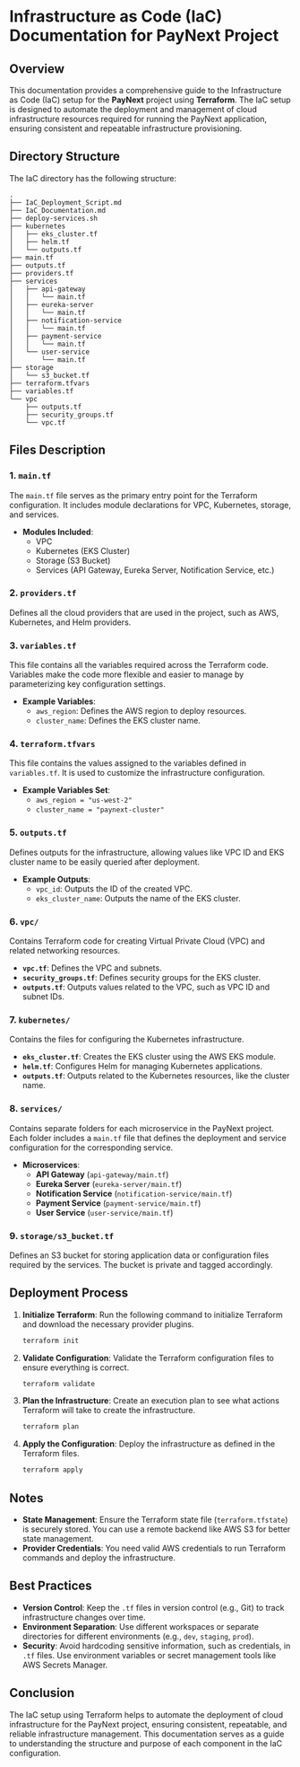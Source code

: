 # Infrastructure as Code (IaC) Documentation for PayNext Project

## Overview

This documentation provides a comprehensive guide to the Infrastructure as Code (IaC) setup for the **PayNext** project using **Terraform**. The IaC setup is designed to automate the deployment and management of cloud infrastructure resources required for running the PayNext application, ensuring consistent and repeatable infrastructure provisioning.

## Directory Structure

The IaC directory has the following structure:

```
.
├── IaC_Deployment_Script.md
├── IaC_Documentation.md
├── deploy-services.sh
├── kubernetes
│   ├── eks_cluster.tf
│   ├── helm.tf
│   └── outputs.tf
├── main.tf
├── outputs.tf
├── providers.tf
├── services
│   ├── api-gateway
│   │   └── main.tf
│   ├── eureka-server
│   │   └── main.tf
│   ├── notification-service
│   │   └── main.tf
│   ├── payment-service
│   │   └── main.tf
│   └── user-service
│       └── main.tf
├── storage
│   └── s3_bucket.tf
├── terraform.tfvars
├── variables.tf
└── vpc
    ├── outputs.tf
    ├── security_groups.tf
    └── vpc.tf
```

## Files Description

### 1. `main.tf`

The `main.tf` file serves as the primary entry point for the Terraform configuration. It includes module declarations for VPC, Kubernetes, storage, and services.

- **Modules Included**:
   - VPC
   - Kubernetes (EKS Cluster)
   - Storage (S3 Bucket)
   - Services (API Gateway, Eureka Server, Notification Service, etc.)

### 2. `providers.tf`

Defines all the cloud providers that are used in the project, such as AWS, Kubernetes, and Helm providers.

### 3. `variables.tf`

This file contains all the variables required across the Terraform code. Variables make the code more flexible and easier to manage by parameterizing key configuration settings.

- **Example Variables**:
   - `aws_region`: Defines the AWS region to deploy resources.
   - `cluster_name`: Defines the EKS cluster name.

### 4. `terraform.tfvars`

This file contains the values assigned to the variables defined in `variables.tf`. It is used to customize the infrastructure configuration.

- **Example Variables Set**:
   - `aws_region = "us-west-2"`
   - `cluster_name = "paynext-cluster"`

### 5. `outputs.tf`

Defines outputs for the infrastructure, allowing values like VPC ID and EKS cluster name to be easily queried after deployment.

- **Example Outputs**:
   - `vpc_id`: Outputs the ID of the created VPC.
   - `eks_cluster_name`: Outputs the name of the EKS cluster.

### 6. `vpc/`

Contains Terraform code for creating Virtual Private Cloud (VPC) and related networking resources.

- **`vpc.tf`**: Defines the VPC and subnets.
- **`security_groups.tf`**: Defines security groups for the EKS cluster.
- **`outputs.tf`**: Outputs values related to the VPC, such as VPC ID and subnet IDs.

### 7. `kubernetes/`

Contains the files for configuring the Kubernetes infrastructure.

- **`eks_cluster.tf`**: Creates the EKS cluster using the AWS EKS module.
- **`helm.tf`**: Configures Helm for managing Kubernetes applications.
- **`outputs.tf`**: Outputs related to the Kubernetes resources, like the cluster name.

### 8. `services/`

Contains separate folders for each microservice in the PayNext project. Each folder includes a `main.tf` file that defines the deployment and service configuration for the corresponding service.

- **Microservices**:
   - **API Gateway** (`api-gateway/main.tf`)
   - **Eureka Server** (`eureka-server/main.tf`)
   - **Notification Service** (`notification-service/main.tf`)
   - **Payment Service** (`payment-service/main.tf`)
   - **User Service** (`user-service/main.tf`)

### 9. `storage/s3_bucket.tf`

Defines an S3 bucket for storing application data or configuration files required by the services. The bucket is private and tagged accordingly.

## Deployment Process

1. **Initialize Terraform**: Run the following command to initialize Terraform and download the necessary provider plugins.
   ```sh
   terraform init
   ```

2. **Validate Configuration**: Validate the Terraform configuration files to ensure everything is correct.
   ```sh
   terraform validate
   ```

3. **Plan the Infrastructure**: Create an execution plan to see what actions Terraform will take to create the infrastructure.
   ```sh
   terraform plan
   ```

4. **Apply the Configuration**: Deploy the infrastructure as defined in the Terraform files.
   ```sh
   terraform apply
   ```

## Notes

- **State Management**: Ensure the Terraform state file (`terraform.tfstate`) is securely stored. You can use a remote backend like AWS S3 for better state management.
- **Provider Credentials**: You need valid AWS credentials to run Terraform commands and deploy the infrastructure.

## Best Practices

- **Version Control**: Keep the `.tf` files in version control (e.g., Git) to track infrastructure changes over time.
- **Environment Separation**: Use different workspaces or separate directories for different environments (e.g., `dev`, `staging`, `prod`).
- **Security**: Avoid hardcoding sensitive information, such as credentials, in `.tf` files. Use environment variables or secret management tools like AWS Secrets Manager.

## Conclusion

The IaC setup using Terraform helps to automate the deployment of cloud infrastructure for the PayNext project, ensuring consistent, repeatable, and reliable infrastructure management. This documentation serves as a guide to understanding the structure and purpose of each component in the IaC configuration.